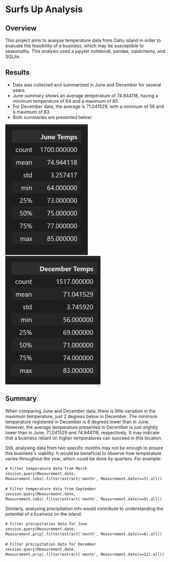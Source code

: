 # Surfs Up Analysis

## Overview

This project aims to analyse temperature data from Oahu island in order to evaluate the feasibility of a business, which may be susceptible to seasonality. This analysis used a jupyter notebook, pandas, sqlalchemy, and SQLite.

## Results

- Data was collected and summarized in June and December for several years.
- June summary shows an average temperature of 74.944118, having a minimum temperature of 64 and a maximum of 85.
- For December data, the average is 71.041529, with a minimum of 56 and a maximum of 83.
- Both summaries are presented below:

![June_Temps.png](Resources/June_Temps.png)
![December_Temps.png](Resources/December_Temps.png)

## Summary

When comparing June and December data, there is little variation in the maximum temperature, just 2 degrees below in December. The minimum temperature registered in December is 8 degrees lower than in June. However, the average temperature presented in December is just slightly lower than in June, 71.041529 and 74.944118, respectively. It may indicate that a business reliant on higher temperatures can succeed in this location. 

Still, analysing data from two specific months may not be enough to ensure this business's viability. It would be beneficial to observe how temperature varies throughout the year, which could be done by quarters. For example:

```
# Filter temperature data from March
session.query(Measurement.date, Measurement.tobs).filter(extract('month', Measurement.date)==3).all()

# Filter temperature data from September
session.query(Measurement.date, Measurement.tobs).filter(extract('month', Measurement.date)==9).all()
```

Similarly, analysing precipitation info would contribute to understanding the potential of a business on the island.

```
# Filter precipitation data for June
session.query(Measurement.date, Measurement.prcp).filter(extract('month', Measurement.date)==6).all()

# Filter precipitation data for December
session.query(Measurement.date, Measurement.prcp).filter(extract('month', Measurement.date)==12).all()
```

